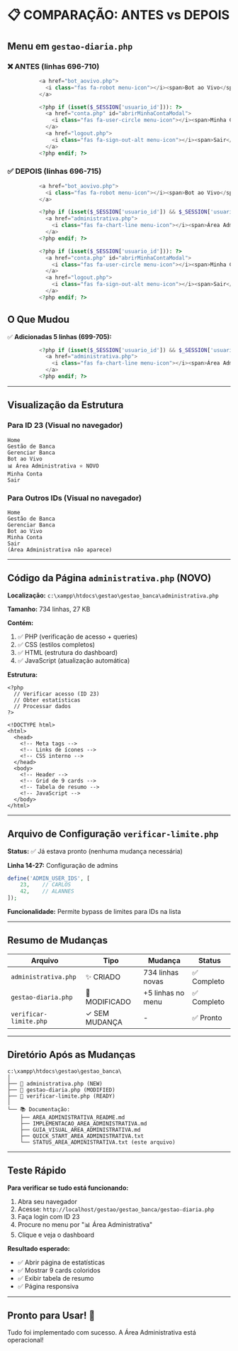 # 📋 COMPARAÇÃO: ANTES vs DEPOIS

## Menu em `gestao-diaria.php`

### ❌ ANTES (linhas 696-710)

```php
          <a href="bot_aovivo.php">
            <i class="fas fa-robot menu-icon"></i><span>Bot ao Vivo</span><span class="ao-vivo-icon"><i class="fas fa-circle"></i></span>
          </a>

          <?php if (isset($_SESSION['usuario_id'])): ?>
            <a href="conta.php" id="abrirMinhaContaModal">
              <i class="fas fa-user-circle menu-icon"></i><span>Minha Conta</span>
            </a>
            <a href="logout.php">
              <i class="fas fa-sign-out-alt menu-icon"></i><span>Sair</span>
            </a>
          <?php endif; ?>
```

### ✅ DEPOIS (linhas 696-715)

```php
          <a href="bot_aovivo.php">
            <i class="fas fa-robot menu-icon"></i><span>Bot ao Vivo</span><span class="ao-vivo-icon"><i class="fas fa-circle"></i></span>
          </a>

          <?php if (isset($_SESSION['usuario_id']) && $_SESSION['usuario_id'] === 23): ?>
            <a href="administrativa.php">
              <i class="fas fa-chart-line menu-icon"></i><span>Área Administrativa</span>
            </a>
          <?php endif; ?>

          <?php if (isset($_SESSION['usuario_id'])): ?>
            <a href="conta.php" id="abrirMinhaContaModal">
              <i class="fas fa-user-circle menu-icon"></i><span>Minha Conta</span>
            </a>
            <a href="logout.php">
              <i class="fas fa-sign-out-alt menu-icon"></i><span>Sair</span>
            </a>
          <?php endif; ?>
```

## O Que Mudou

✅ **Adicionadas 5 linhas (699-705):**
```php
          <?php if (isset($_SESSION['usuario_id']) && $_SESSION['usuario_id'] === 23): ?>
            <a href="administrativa.php">
              <i class="fas fa-chart-line menu-icon"></i><span>Área Administrativa</span>
            </a>
          <?php endif; ?>
```

---

## Visualização da Estrutura

### Para ID 23 (Visual no navegador)
```
Home
Gestão de Banca
Gerenciar Banca
Bot ao Vivo
📊 Área Administrativa ⭐ NOVO
Minha Conta
Sair
```

### Para Outros IDs (Visual no navegador)
```
Home
Gestão de Banca
Gerenciar Banca
Bot ao Vivo
Minha Conta
Sair
(Área Administrativa não aparece)
```

---

## Código da Página `administrativa.php` (NOVO)

**Localização:** `c:\xampp\htdocs\gestao\gestao_banca\administrativa.php`

**Tamanho:** 734 linhas, 27 KB

**Contém:**
1. ✅ PHP (verificação de acesso + queries)
2. ✅ CSS (estilos completos)
3. ✅ HTML (estrutura do dashboard)
4. ✅ JavaScript (atualização automática)

**Estrutura:**
```
<?php
  // Verificar acesso (ID 23)
  // Obter estatísticas
  // Processar dados
?>

<!DOCTYPE html>
<html>
  <head>
    <!-- Meta tags -->
    <!-- Links de ícones -->
    <!-- CSS interno -->
  </head>
  <body>
    <!-- Header -->
    <!-- Grid de 9 cards -->
    <!-- Tabela de resumo -->
    <!-- JavaScript -->
  </body>
</html>
```

---

## Arquivo de Configuração `verificar-limite.php`

**Status:** ✅ Já estava pronto (nenhuma mudança necessária)

**Linha 14-27:** Configuração de admins
```php
define('ADMIN_USER_IDS', [
    23,    // CARLOS
    42,    // ALANNES
]);
```

**Funcionalidade:** Permite bypass de limites para IDs na lista

---

## Resumo de Mudanças

| Arquivo | Tipo | Mudança | Status |
|---------|------|--------|--------|
| `administrativa.php` | ✨ CRIADO | 734 linhas novas | ✅ Completo |
| `gestao-diaria.php` | 📝 MODIFICADO | +5 linhas no menu | ✅ Completo |
| `verificar-limite.php` | ✓ SEM MUDANÇA | - | ✅ Pronto |

---

## Diretório Após as Mudanças

```
c:\xampp\htdocs\gestao\gestao_banca\
│
├── 📄 administrativa.php (NEW)
├── 📄 gestao-diaria.php (MODIFIED)
├── 📄 verificar-limite.php (READY)
│
└── 📚 Documentação:
    ├── AREA_ADMINISTRATIVA_README.md
    ├── IMPLEMENTACAO_AREA_ADMINISTRATIVA.md
    ├── GUIA_VISUAL_AREA_ADMINISTRATIVA.md
    ├── QUICK_START_AREA_ADMINISTRATIVA.txt
    └── STATUS_AREA_ADMINISTRATIVA.txt (este arquivo)
```

---

## Teste Rápido

**Para verificar se tudo está funcionando:**

1. Abra seu navegador
2. Acesse: `http://localhost/gestao/gestao_banca/gestao-diaria.php`
3. Faça login com ID 23
4. Procure no menu por "📊 Área Administrativa"
5. Clique e veja o dashboard

**Resultado esperado:**
- ✅ Abrir página de estatísticas
- ✅ Mostrar 9 cards coloridos
- ✅ Exibir tabela de resumo
- ✅ Página responsiva

---

## Pronto para Usar! 🚀

Tudo foi implementado com sucesso. A Área Administrativa está operacional!
